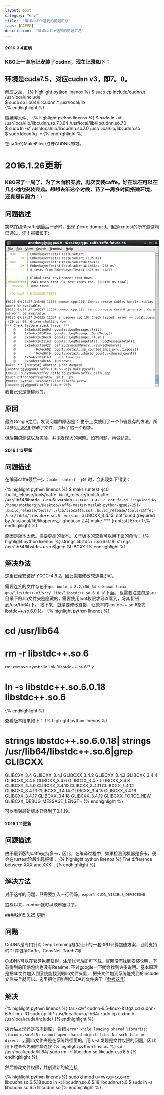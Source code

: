 ```yaml
---
layout: post
category: "env"
title:  "编译caffe遇到的问题汇总"
tags: [CAFFE]
description:  "编译caffe遇到的问题汇总"
---
```

#### 2016.3.4更新
### K80上一直忘记安装了cudnn，现在记录如下：

## 环境是cuda7.5，对应cudnn v3，即7。0。

解压之后，
{% highlight python linenos %}
$ sudo cp include/cudnn.h /usr/local/include  
$ sudo cp lib64/libcudnn.* /usr/local/lib  
{% endhighlight %}

链接库文件，
{% highlight python linenos %}
$ sudo ln -sf /usr/local/lib/libcudnn.so.7.0.64 /usr/local/lib/libcudnn.so.7.0  
$ sudo ln -sf /usr/local/lib/libcudnn.so.7.0 /usr/local/lib/libcudnn.so  
$ sudo ldconfig -v 
{% endhighlight %}

在caffe的MakeFile中打开CUDNN即可。

# 2016.1.26更新

### K80来了一周了，为了大面积实验，再次安装caffe。好在现在可以在几小时内安装完成。想想去年这个时候，花了一周多时间搭建环境，还真是有毅力：）

## 问题描述

突然在编译caffe到最后一步时，出现了core dumped。但是runtest的所有测试均已通过，汗！报错如下:
<div align="center"><img src='../imgs/caffe_1.png' /></div>
我自己也是挺郁闷的。

## 原因

最终Google之后，发现问题的原因是：
由于上次使用了一个节省显存的方法，所以参见[#2016](https://github.com/BVLC/caffe/pull/2016) 修改了文件，引起了这一个现象。

但后期的测试以及实验，并未发现大的问题。如有问题，再做记录。



#### 2016.1.13更新

## 问题描述

在编译caffe最后一步：```make runtest -j40``` 时，会出现如下错误：

{% highlight python linenos %}
$ make runtest -j40
.build_release/tools/caffe
.build_release/tools/caffe: /usr/lib64/libstdc++.so.6: version `GLIBCXX_3.4.15' not found (required by /home/anothergjy/Desktop/caffe-master-matlab-python-gpu02-251/
.build_release/tools/../lib/libcaffe.so)
.build_release/tools/caffe: /usr/lib64/libstdc++.so.6: version `GLIBCXX_3.4.15' not found (required by /usr/local/lib/libopencv_highgui.so.2.4)
make: *** [runtest] Error 1
{% endhighlight %}

原因是版本太低。需要更高的版本。关于版本的查看可以用下面的命令：
{% highlight python linenos %}
strings libstdc++.so.6.0.18| strings /usr/lib64/libstdc++.so.6|grep GLIBCXX
{% endhighlight %}
## 解决办法

这里已经安装好了GCC-4.8.2，因此需要修改软连接即可。

需要连接的文件存在于```gcc-build-4.8.2/x86_64-unknown-linux-gnu/libstdc++-v3/src/.libs/libstdc++.so.6.0.18```下面。
但需要注意的是src目录下的.lib文件夹是隐藏的，需要使用root权限才可以看到，将其复制到/usr/lib64/下。
接下来，就是要修改连接，让原本的libstdc++.so.6指向ibstdc++.so.6.0.18。
{% highlight python linenos %}
# cd /usr/lib64
# rm -r libstdc++.so.6
rm: remove symbolic link `libstdc++.so.6'? y
# ln -s libstdc++.so.6.0.18 libstdc++.so.6
{% endhighlight %}

查看版本结果如下：
{% highlight python linenos %}
# strings libstdc++.so.6.0.18| strings /usr/lib64/libstdc++.so.6|grep GLIBCXX
GLIBCXX_3.4
GLIBCXX_3.4.1
GLIBCXX_3.4.2
GLIBCXX_3.4.3
GLIBCXX_3.4.4
GLIBCXX_3.4.5
GLIBCXX_3.4.6
GLIBCXX_3.4.7
GLIBCXX_3.4.8
GLIBCXX_3.4.9
GLIBCXX_3.4.10
GLIBCXX_3.4.11
GLIBCXX_3.4.12
GLIBCXX_3.4.13
GLIBCXX_3.4.14
GLIBCXX_3.4.15
GLIBCXX_3.4.16
GLIBCXX_3.4.17
GLIBCXX_3.4.18
GLIBCXX_3.4.19
GLIBCXX_FORCE_NEW
GLIBCXX_DEBUG_MESSAGE_LENGTH
{% endhighlight %}

可以看到最新版本已经到了3.4.19。

#### 2016.1.11更新

## 问题描述

由于最新版的caffe支持多卡，因此，在编译过程中，如果检测到机器是多卡，便会在runtest阶段出现报错：
{% highlight python linenos %}
	The difference between XXX and XXX...
{% endhighlight %}

## 解决方法
对于这样的问题，只需要加入一行代码，```export CUDA_VISIBLE_DEVICES=0```

这样以来，runtest就可以顺利通过了。

####2015.3.25 更新

## 问题

CuDNN是专门针对Deep Learning框架设计的一套GPU计算加速方案，目前支持的DL库包括Caffe，ConvNet, Torch7等。

CuDNN可以在官网免费获得，注册帐号后即可下载。官网没有找到安装说明，下载得到的压缩包内也没有Readme. 不过google一下就会找到许多说明。基本原理是把lib文件加入到系统能找到的lib文件夹里， 把头文件加到系统能找到的include文件夹里就可以。这里把他们加到CUDA的文件夹下（[参考这里](https://groups.google.com/forum/#!searchin/caffe-users/cudnn/caffe-users/nlnMFI0Mh7M/8Y4z1VCcBr4J)）

## 解决
{% highlight python linenos %}
tar -xzvf cudnn-6.5-linux-R1.tgz
cd cudnn-6.5-linux-R1
sudo cp lib* /usr/local/cuda/lib64/
sudo cp cudnn.h /usr/local/cuda/include/
{% endhighlight %}

执行后发现还是找不到库， 报错
```error while loading shared libraries: libcudnn.so.6.5: cannot open shared object file: No such file or directory```,而lib文件夹是在系统路径里的，用ls -al发现是文件权限的问题，因此用下述命令先删除软连接
{% highlight python linenos %}
cd /usr/local/cuda/lib64/
sudo rm -rf libcudnn.so libcudnn.so.6.5
{% endhighlight %}

然后修改文件权限，并创建新的软连接

{% highlight python linenos %}
sudo chmod u=rwx,g=rx,o=rx libcudnn.so.6.5.18 
sudo ln -s libcudnn.so.6.5.18 libcudnn.so.6.5
sudo ln -s libcudnn.so.6.5 libcudnn.so
{% endhighlight %}












